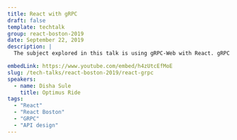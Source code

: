 ```yaml
---
title: React with gRPC
draft: false
template: techtalk
group: react-boston-2019
date: September 22, 2019
description: |
  The subject explored in this talk is using gRPC-Web with React. gRPC was released by Google a few years back and since then there has been a lot of effort towards getting the industry to consider this as the glue for micro-services communication. It is built on HTTP/2, which provides us with a high-speed communication protocol. The data transferred is in a binary format and, hence, is lighter than JSON/XML payloads. This can make a big difference when latency is an issue. gRPC-Web provides a Javascript library that lets browser clients access a gRPC service. gRPC-Web clients connect to gRPC services via a special gateway proxy: the current version of the library uses Envoy by default, in which gRPC-Web support is built-in. React does not offer official support for gRPC-web yet but it is possible to integrate the two. The presentation talks about gRPC and its integration with React for utilizing the benefits that gRPC offers and circumventing the flaws of HTTP and REST.

embedLink: https://www.youtube.com/embed/h4zUtcEfMoE
slug: /tech-talks/react-boston-2019/react-grpc
speakers:
  - name: Disha Sule
    title: Optimus Ride
tags:
  - "React"
  - "React Boston"
  - "GRPC"
  - "API design"
---
```


